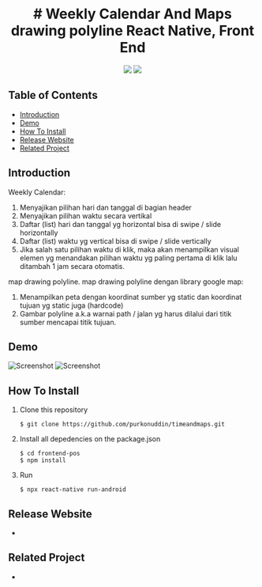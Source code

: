 <h1 align="center"> 
  <br>
  # Weekly Calendar And Maps drawing polyline
 React Native, Front End
  <br>
</h1>

<p align="center">
  <img src="https://img.shields.io/badge/Node.js-v13.9.0">
  <img src="https://img.shields.io/badge/React-Native v0.63.2"> 
</p>

## Table of Contents

- [Introduction](#introduction)
- [Demo](#demo)
- [How To Install](#how-to-install)
- [Release Website](#release-website)
- [Related Project](#related-project)

## Introduction

Weekly Calendar:
1. Menyajikan pilihan hari dan tanggal di bagian header
2. Menyajikan pilihan waktu secara vertikal
3. Daftar (list) hari dan tanggal yg horizontal bisa di swipe / slide horizontally
4. Daftar (list) waktu yg vertical bisa di swipe / slide vertically
5. Jika salah satu pilihan waktu di klik, maka akan menampilkan visual elemen yg menandakan pilihan waktu yg paling pertama di klik lalu ditambah 1 jam secara
otomatis.

map drawing polyline.
map drawing polyline dengan library google map:
1. Menampilkan peta dengan koordinat sumber yg static dan koordinat tujuan yg static juga (hardcode)
2. Gambar polyline a.k.a warnai path / jalan yg harus dilalui dari titik sumber mencapai titik tujuan.

## Demo

![Screenshot](https://user-images.githubusercontent.com/44079569/88290466-07ff2d00-cd21-11ea-948d-04149f738dc5.jpg)
![Screenshot](https://user-images.githubusercontent.com/44079569/88290444-00d81f00-cd21-11ea-8fa9-ddc2726ad93f.jpg) 

## How To Install

1. Clone this repository
   ```
   $ git clone https://github.com/purkonuddin/timeandmaps.git
   ```
2. Install all depedencies on the package.json
   ```
   $ cd frontend-pos
   $ npm install
   ```
3. Run
   ```
   $ npx react-native run-android
   ```

## Release Website
-

## Related Project
-
